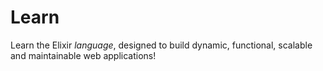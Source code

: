 # Learn

Learn the Elixir _language_, designed to build dynamic, functional,
scalable and maintainable web applications!
